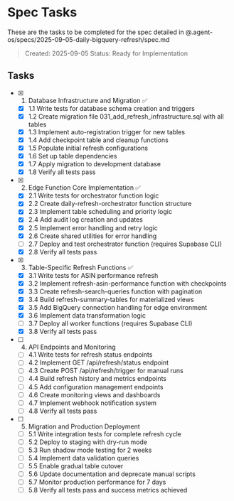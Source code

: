 # Spec Tasks

These are the tasks to be completed for the spec detailed in @.agent-os/specs/2025-09-05-daily-bigquery-refresh/spec.md

> Created: 2025-09-05
> Status: Ready for Implementation

## Tasks

- [x] 1. Database Infrastructure and Migration ✅
  - [x] 1.1 Write tests for database schema creation and triggers
  - [x] 1.2 Create migration file 031_add_refresh_infrastructure.sql with all tables
  - [x] 1.3 Implement auto-registration trigger for new tables
  - [x] 1.4 Add checkpoint table and cleanup functions
  - [x] 1.5 Populate initial refresh configurations
  - [x] 1.6 Set up table dependencies
  - [x] 1.7 Apply migration to development database
  - [x] 1.8 Verify all tests pass

- [x] 2. Edge Function Core Implementation ✅
  - [x] 2.1 Write tests for orchestrator function logic
  - [x] 2.2 Create daily-refresh-orchestrator function structure
  - [x] 2.3 Implement table scheduling and priority logic
  - [x] 2.4 Add audit log creation and updates
  - [x] 2.5 Implement error handling and retry logic
  - [x] 2.6 Create shared utilities for error handling
  - [ ] 2.7 Deploy and test orchestrator function (requires Supabase CLI)
  - [x] 2.8 Verify all tests pass

- [x] 3. Table-Specific Refresh Functions ✅
  - [x] 3.1 Write tests for ASIN performance refresh
  - [x] 3.2 Implement refresh-asin-performance function with checkpoints
  - [x] 3.3 Create refresh-search-queries function with pagination
  - [x] 3.4 Build refresh-summary-tables for materialized views
  - [x] 3.5 Add BigQuery connection handling for edge environment
  - [x] 3.6 Implement data transformation logic
  - [ ] 3.7 Deploy all worker functions (requires Supabase CLI)
  - [x] 3.8 Verify all tests pass

- [ ] 4. API Endpoints and Monitoring
  - [ ] 4.1 Write tests for refresh status endpoints
  - [ ] 4.2 Implement GET /api/refresh/status endpoint
  - [ ] 4.3 Create POST /api/refresh/trigger for manual runs
  - [ ] 4.4 Build refresh history and metrics endpoints
  - [ ] 4.5 Add configuration management endpoints
  - [ ] 4.6 Create monitoring views and dashboards
  - [ ] 4.7 Implement webhook notification system
  - [ ] 4.8 Verify all tests pass

- [ ] 5. Migration and Production Deployment
  - [ ] 5.1 Write integration tests for complete refresh cycle
  - [ ] 5.2 Deploy to staging with dry-run mode
  - [ ] 5.3 Run shadow mode testing for 2 weeks
  - [ ] 5.4 Implement data validation queries
  - [ ] 5.5 Enable gradual table cutover
  - [ ] 5.6 Update documentation and deprecate manual scripts
  - [ ] 5.7 Monitor production performance for 7 days
  - [ ] 5.8 Verify all tests pass and success metrics achieved